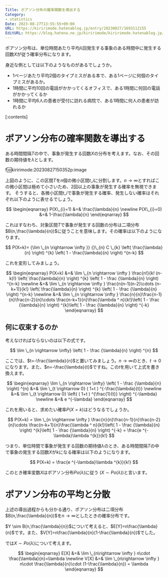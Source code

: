 ```yaml
---
Title: ポアソン分布の確率関数を導出する
Category:
- statistics
Date: 2023-08-27T13:55:55+09:00
URL: https://kiririmode.hatenablog.jp/entry/20230827/1693112155
EditURL: https://blog.hatena.ne.jp/kiririmode/kiririmode.hatenablog.jp/atom/entry/820878482962091879
---
```


ポアソン分布は、単位時間あたり平均$\lambda$回発生する事象のある時間中に発生する回数$X$が従う確率分布になります。

身近な例としては以下のようなものがあるでしょうか。

- 1ページあたり平均2個のタイプミスがある本で、ある1ページに何個のタイプミスがあるか。
- 1時間に平均10回の電話がかかってくるオフィスで、ある1時間に何回の電話がかかってくるか
- 1時間に平均6人の患者が受付に訪れる病院で、ある1時間に何人の患者が訪れるか

[:contents]

# ポアソン分布の確率関数を導出する

ある時間間隔$T$の中で、事象が発生する回数$X$の分布を考えます。なお、その回数の期待値を$\lambda$とします。

f:id:kiririmode:20230827150352p:image

上図のように、この区間$T$を$n$個の微小区間$t\_{i}$に分割します。$n \rightarrow \infty$とすればこの微小区間は極めて小さいため、2回以上の事象が発生する確率を無視できます。
そうすると、各微小区間$t\_{i}$で事象が発生する確率、発生しない確率はそれぞれ以下のように表せるでしょう。

$$
\begin{eqnarray}
P(X\_{i}=1) &=& \frac{\lambda}{n} \newline
P(X\_{i}=0) &=& 1-\frac{\lambda}{n}
\end{eqnarray}
$$

これはすなわち、対象区間$T$で事象が発生する回数の分布は二項分布$B(n,\frac{\lambda}{n})$に従うことを意味します。その確率は以下のようになります。

$$
P(X=k)= {\lim \_{n \rightarrow \infty }} {}\_{n} C \_{k} \left( \frac{\lambda}{n} \right) ^{k} \left( 1 - \frac{\lambda}{n} \right) ^{n-k}
$$

これを変形してみましょう。

$$
\begin{eqnarray}
P(X=k) &=& \lim \_{n \rightarrow \infty } \frac{n!}{k! (n-k)!} \left( \frac{\lambda}{n} \right) ^{k} \left( 1 - \frac {\lambda}{n} \right) ^{n-k} \newline
 &=& \lim \_{n \rightarrow \infty } \frac{n(n-1)(n-2)\cdots (n-k+1)}{k!} \left( \frac{\lambda}{n} \right) ^{k} \left( 1 - \frac {\lambda}{n} \right) ^{n-k} \newline
 &=& \lim \_{n \rightarrow \infty } \frac{n}{n}\frac{n-1}{n}\frac{n-2}{n}\cdots \frac{n-k+1}{n}\frac{\lambda ^ n}{k!}\left( 1 - \frac {\lambda}{n} \right) ^{k}\left( 1 - \frac {\lambda}{n} \right) ^{-k}
\end{eqnarray}
$$

## 何に収束するのか

考えなければならないのは以下の式です。

$$
\lim \_{n \rightarrow \infty} \left( 1 - \frac {\lambda}{n} \right) ^{n}
$$

ここでは、$t=-\frac{\lambda}{n}$と置いてみましょう。$n \rightarrow \infty$のとき、$t \rightarrow 0$になります。また、$n=-\frac{\lambda}{t}$ですね。この$t$を用いて上式を書き換えます。

$$
\begin{eqnarray}
\lim \_{n \rightarrow \infty} \left( 1 - \frac {\lambda}{n} \right) ^{n} &=& \lim \_{t \rightarrow 0} ( 1+t ) ^{-\frac{\lambda}{t}} \newline
&=& \lim \_{t \rightarrow 0} \left( ( 1+t ) ^{\frac{1}{t}} \right) ^{-\lambda} \newline
&=& e ^{-\lambda}
\end{eqnarray}
$$

これを用いると、求めたい確率$P(X=k)$はどうなるでしょうか。

$$
P(X=k) = \lim \_{n \rightarrow \infty } \frac{n}{n}\frac{n-1}{n}\frac{n-2}{n}\cdots \frac{n-k+1}{n}\frac{\lambda ^ n}{k!}\left( 1 - \frac {\lambda}{n} \right) ^{k}\left( 1 - \frac {\lambda}{n} \right) ^{-k} = \frac{e ^{-\lambda}\lambda ^{k}}{k!}
$$

つまり、単位時間で事象が発生する回数の期待値$\lambda$のとき、ある時間間隔$T$の中で事象の発生する回数$X$が$k$になる確率は以下のようになります。

$$
P(X=k) = \frac{e ^{-\lambda}\lambda ^{k}}{k!}
$$

このとき確率変数$X$はポアソン分布$Po(\lambda)$に従う ($X \sim Po(\lambda)$)と言います。

# ポアソン分布の平均と分散

上述の導出過程からも分かる通り、ポアソン分布は二項分布$B(n,\frac{\lambda}{n})$を$n \rightarrow \infty$としたときの確率分布です。

$Y \sim B(n,\frac{\lambda}{n})$について考えると、$E[Y]=n\frac{\lambda}{n}$です。また、$V[Y]=n\frac{\lambda}{n}(1-\frac{\lambda}{n})$でした。

では$X \sim Po(\lambda)$について考えます。

$$
\begin{eqnarray}
E[X] &=& \lim \_{n\rightarrow \infty } n\cdot \frac{\lambda}{n}=\lambda \newline
V[X] &=& \lim \_{n\rightarrow \infty } n\cdot \frac{\lambda}{n}\cdot (1-\frac{\lambda}{n}) = \lambda
\end{eqnarray}
$$
